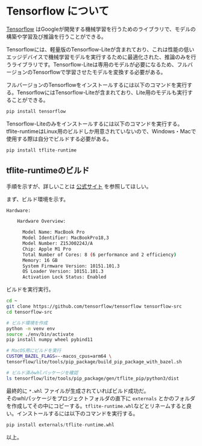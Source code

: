 # Tensorflow について

[Tensorflow](https://github.com/tensorflow/tensorflow) はGoogleが開発する機械学習を行うためのライブラリで、モデルの構築や学習及び推論を行うことができる。  

Tensorflowには、軽量版のTensorflow-Liteが含まれており、これは性能の低いエッジデバイスで機械学習モデルを実行するために最適化された、推論のみを行うライブラリです。Tensorflow-Liteは専用のモデルが必要になるため、フルバージョンのTensorflowで学習させたモデルを変換する必要がある。  

フルバージョンのTensorflowをインストールするには以下のコマンドを実行する。TensorflowにはTensorflow-Liteが含まれており、Lite用のモデルも実行することができる。

```python
pip install tensorflow
```

Tensorflow-Liteのみをインストールするには以下のコマンドを実行する。  
tflite-runtimeはLinux用のビルドしか用意されていないので、Windows・Macで使用する際は自分でビルドする必要がある。  

```python
pip install tflite-runtime
```

## tflite-runtimeのビルド

手順を示すが、詳しいことは [公式サイト](https://www.tensorflow.org/lite/guide/build_cmake_pip?hl=ja) を参照してほしい。

まず、ビルド環境を示す。

```bash
Hardware:

    Hardware Overview:

      Model Name: MacBook Pro
      Model Identifier: MacBookPro18,3
      Model Number: Z15J00224J/A
      Chip: Apple M1 Pro
      Total Number of Cores: 8 (6 performance and 2 efficiency)
      Memory: 16 GB
      System Firmware Version: 10151.101.3
      OS Loader Version: 10151.101.3
      Activation Lock Status: Enabled
```

ビルドを実行実行。

```bash
cd ~
git clone https://github.com/tensorflow/tensorflow tensorflow-src
cd tensorflow-src

# ビルド環境を作成
python -m venv env 
source ./env/bin/activate
pip install numpy wheel pybind11

# MacOS用にビルドを実行
CUSTOM_BAZEL_FLAGS=--macos_cpus=arm64 \
tensorflow/lite/tools/pip_package/build_pip_package_with_bazel.sh

# ビルド済みwhlパッケージを確認
ls tensorflow/lite/tools/pip_package/gen/tflite_pip/python3/dist
```

最終的に `*.whl` ファイルが生成されていればビルド成功だ。  
そのwhlパッケージをプロジェクトフォルダの直下に `externals` とかのフォルダを作成してその中にコピーする。`tflite-runtime.whl`などとリネームすると良い。インストールするには以下のコマンドを実行する。

```python
pip install externals/tflite-runtime.whl
```

以上。
